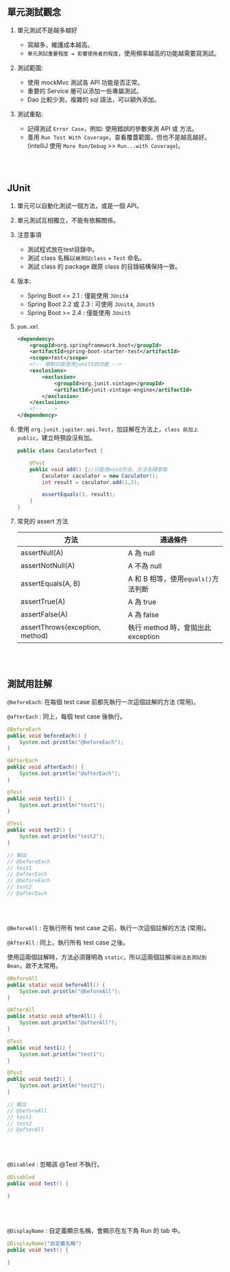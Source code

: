 ## 單元測試觀念
1. 單元測試不是越多越好

    * 寫越多，維護成本越高。
    * `單元測試重要程度 = 影響使用者的程度`，使用頻率越高的功能越需要寫測試。

2. 測試範圍:

    * 使用 mockMvc 測試各 API 功能是否正常。
    * 重要的 Service 層可以添加一些專屬測試。
    * Dao 比較少測，複雜的 sql 語法，可以額外添加。

3. 測試重點: 
    
    * 記得測試 `Error Case`，例如: 使用錯誤的參數來測 API 或 方法。
    * 善用 `Run Test With Coverage`，查看覆蓋範圍，但也不是越高越好。(intelliJ 使用 `More Run/Debug` >> `Run...with Coverage`)。

<br/>

<br/>

## JUnit
1. 單元可以自動化測試一個方法，或是一個 API。
2. 單元測試互相獨立，不能有依賴關係。
3. 注意事項
    * 測試程式放在test目錄中。
    * 測試 class 名稱以`被測試class` + `Test` 命名。
    * 測試 class 的 package 跟原 class 的目錄結構保持一致。

4. 版本: 

    * Spring Boot <= 2.1 : 僅能使用 `JUnit4`
    * Spring Boot 2.2 或 2.3 : 可使用 `JUnit4`, `JUnit5`
    * Spring Boot >= 2.4 : 僅能使用 `JUnit5`



5. `pom.xml`

    ```xml
    <dependency>
        <groupId>org.springframework.boot</groupId>
        <artifactId>spring-boot-starter-test</artifactId>
        <scope>test</scope>
        <!-- 限制只能使用junit5的功能 -->
        <exclusions>
            <exclusion>
                <groupId>org.junit.vintage</groupId>
                <artifactId>junit-vintage-engine</artifactId>
            </exclusion>
        </exclusions>
        <!--  -->
    </dependency>
    ```

6. 使用 `org.junit.jupiter.api.Test`，加註解在方法上，`class 前加上 public`，建立時預設沒有加。

    ```java
    public class CaculatorTest {

        @Test
        public void add() {//只能用void方法，方法名隨意取
            Caculator caculator = new Caculator();
            int result = caculator.add(1,2);

            assertEquals(3, result);
        }
    }
    ```

7. 常見的 assert 方法

    |方法|通過條件|
    |--|--|
    |assertNull(A)| A 為 null|
    |assertNotNull(A)| A 不為 null|
    |assertEquals(A, B)| A 和 B 相等，使用`equals()`方法判斷|
    |assertTrue(A)| A 為 true|
    |assertFalse(A)|A 為 false|
    |assertThrows(exception, method)|執行 method 時，會拋出此 exception|


<br/>

<br/>

## 測試用註解

`@beforeEach`: 在每個 test case 前都先執行一次這個註解的方法 (常用)。

`@afterEach` : 同上，每個 test case 後執行。

```java
@BeforeEach
public void beforeEach() {
    System.out.println("@beforeEach");
}

@AfterEach
public void afterEach() {
    System.out.println("@afterEach");
}

@Test
public void test1() {
    System.out.println("test1");
}

@Test
public void test2() {
    System.out.println("test2");
}
```
```java
// 輸出
// @beforeEach
// test1
// @afterEach
// @beforeEach
// test2
// @afterEach
```

<br/>

<br/>

`@BeforeAll` : 在執行所有 test case 之前，執行一次這個註解的方法 (常用)。

`@AfterAll` : 同上，執行所有 test case 之後。

使用這兩個註解時，方法必須聲明為 `static`，所以這兩個註解`沒辦法去測試到 Bean`，故不太常用。

```java
@BeforeAll
public static void beforeAll() {
    System.out.println("@beforeAll");
}

@AfterAll
public static void afterAll() {
    System.out.println("@afterAll");
}

@Test
public void test1() {
    System.out.println("test1");
}

@Test
public void test2() {
    System.out.println("test2");
}
```
```java
// 輸出
// @beforeAll
// test1
// test2
// @afterAll
```

<br/>

<br/>

`@Disabled` : 忽略該 @Test 不執行。

```java
@Disabled
public void test() {

}
```

<br/>

<br/>

`@DisplayName` : 自定義顯示名稱，會顯示在左下角 Run 的 tab 中。

```java
@DisplayName("自定義名稱")
public void test() {

}
```
